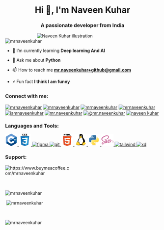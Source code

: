 <h1 align="center">Hi 👋, I'm Naveen Kuhar</h1>
<h3 align="center">A passionate developer from India</h3>
<img  img align="right" src="https://media.licdn.com/dms/image/C4D22AQH2FLZAvuQaxQ/feedshare-shrink_800/0/1671184497926?e=1674086400&v=beta&t=JF4oI1ROWdNIhA9rPFo7qawYqppXUXuLR6ImsbWjjLQ" alt="Naveen Kuhar illustration" width="400" >
<p align="left"> <img src="https://komarev.com/ghpvc/?username=mrnaveenkuhar&label=Profile%20views&color=0e75b6&style=flat" alt="mrnaveenkuhar" /> </p>

- 🌱 I’m currently learning **Deep learning And AI**

- 💬 Ask me about **Python**

- 📫 How to reach me **mr.naveenkuhar+github@gmail.com**

- ⚡ Fun fact **I think I am funny**

<h3 align="left">Connect with me:</h3>
<p align="left">
<a href="https://codepen.io/mrnaveenkuhar" target="blank"><img align="center" src="https://raw.githubusercontent.com/rahuldkjain/github-profile-readme-generator/master/src/images/icons/Social/codepen.svg" alt="mrnaveenkuhar" height="30" width="40" /></a>
<a href="https://dev.to/mrnaveenkuhar" target="blank"><img align="center" src="https://raw.githubusercontent.com/rahuldkjain/github-profile-readme-generator/master/src/images/icons/Social/devto.svg" alt="mrnaveenkuhar" height="30" width="40" /></a>
<a href="https://linkedin.com/in/mrnaveenkuhar" target="blank"><img align="center" src="https://raw.githubusercontent.com/rahuldkjain/github-profile-readme-generator/master/src/images/icons/Social/linked-in-alt.svg" alt="mrnaveenkuhar" height="30" width="40" /></a>
<a href="https://stackoverflow.com/users/mrnaveenkuhar" target="blank"><img align="center" src="https://raw.githubusercontent.com/rahuldkjain/github-profile-readme-generator/master/src/images/icons/Social/stack-overflow.svg" alt="mrnaveenkuhar" height="30" width="40" /></a>
<a href="https://fb.com/iamnaveenkuhar" target="blank"><img align="center" src="https://raw.githubusercontent.com/rahuldkjain/github-profile-readme-generator/master/src/images/icons/Social/facebook.svg" alt="iamnaveenkuhar" height="30" width="40" /></a>
<a href="https://instagram.com/mr.naveenkuhar" target="blank"><img align="center" src="https://raw.githubusercontent.com/rahuldkjain/github-profile-readme-generator/master/src/images/icons/Social/instagram.svg" alt="mr.naveenkuhar" height="30" width="40" /></a>
<a href="https://medium.com/@mr.naveenkuhar" target="blank"><img align="center" src="https://raw.githubusercontent.com/rahuldkjain/github-profile-readme-generator/master/src/images/icons/Social/medium.svg" alt="@mr.naveenkuhar" height="30" width="40" /></a>
<a href="https://www.youtube.com/c/naveen kuhar" target="blank"><img align="center" src="https://raw.githubusercontent.com/rahuldkjain/github-profile-readme-generator/master/src/images/icons/Social/youtube.svg" alt="naveen kuhar" height="30" width="40" /></a>
</p>

<h3 align="left">Languages and Tools:</h3>
<p align="left"> <a href="https://www.w3schools.com/cpp/" target="_blank" rel="noreferrer"> <img src="https://raw.githubusercontent.com/devicons/devicon/master/icons/cplusplus/cplusplus-original.svg" alt="cplusplus" width="40" height="40"/> </a> <a href="https://www.w3schools.com/css/" target="_blank" rel="noreferrer"> <img src="https://raw.githubusercontent.com/devicons/devicon/master/icons/css3/css3-original-wordmark.svg" alt="css3" width="40" height="40"/> </a> <a href="https://www.figma.com/" target="_blank" rel="noreferrer"> <img src="https://www.vectorlogo.zone/logos/figma/figma-icon.svg" alt="figma" width="40" height="40"/> </a> <a href="https://git-scm.com/" target="_blank" rel="noreferrer"> <img src="https://www.vectorlogo.zone/logos/git-scm/git-scm-icon.svg" alt="git" width="40" height="40"/> </a> <a href="https://www.w3.org/html/" target="_blank" rel="noreferrer"> <img src="https://raw.githubusercontent.com/devicons/devicon/master/icons/html5/html5-original-wordmark.svg" alt="html5" width="40" height="40"/> </a> <a href="https://www.linux.org/" target="_blank" rel="noreferrer"> <img src="https://raw.githubusercontent.com/devicons/devicon/master/icons/linux/linux-original.svg" alt="linux" width="40" height="40"/> </a> <a href="https://www.python.org" target="_blank" rel="noreferrer"> <img src="https://raw.githubusercontent.com/devicons/devicon/master/icons/python/python-original.svg" alt="python" width="40" height="40"/> </a> <a href="https://sass-lang.com" target="_blank" rel="noreferrer"> <img src="https://raw.githubusercontent.com/devicons/devicon/master/icons/sass/sass-original.svg" alt="sass" width="40" height="40"/> </a> <a href="https://tailwindcss.com/" target="_blank" rel="noreferrer"> <img src="https://www.vectorlogo.zone/logos/tailwindcss/tailwindcss-icon.svg" alt="tailwind" width="40" height="40"/> </a> <a href="https://www.canva.com/" target="_blank" rel="noreferrer"> <img src="https://cdn.worldvectorlogo.com/logos/canva-1.svg" alt="xd" width="40" height="40"/> </a> </p>

<h3 align="left">Support:</h3>
<p><a href="https://www.buymeacoffee.com/mrnaveenkuhar"> <img align="left" src="https://cdn.buymeacoffee.com/buttons/v2/default-yellow.png" height="50" width="210" alt="https://www.buymeacoffee.com/mrnaveenkuhar" /></a></p><br><br>
<br>
<br>

<p><img align="bottom" src="https://github-readme-stats.vercel.app/api/top-langs?username=mrnaveenkuhar&show_icons=true&locale=en&layout=compact" alt="mrnaveenkuhar" /></p>

<p>&nbsp;<img align="center" src="https://github-readme-stats.vercel.app/api?username=mrnaveenkuhar&show_icons=true&locale=en" alt="mrnaveenkuhar" /></p>
<br>
<p><img align="center" src="https://github-readme-streak-stats.herokuapp.com/?user=mrnaveenkuhar&" alt="mrnaveenkuhar" /></p>
